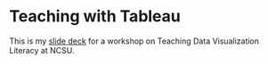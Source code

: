 # Teaching with Tableau

This is my [slide deck](https://alblaine.github.io/teaching-with-tableau/) for a workshop on Teaching Data Visualization Literacy at NCSU. 
